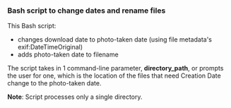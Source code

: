 ### Bash script to change dates and rename files

This Bash script:
- changes download date to photo-taken date (using file metadata's exif:DateTimeOriginal)
- adds photo-taken date to filename

The script takes in 1 command-line parameter, **directory_path**, or prompts the user for one, which is the location of the files that need Creation Date change to the photo-taken date.

**Note**: Script processes only a single directory.

